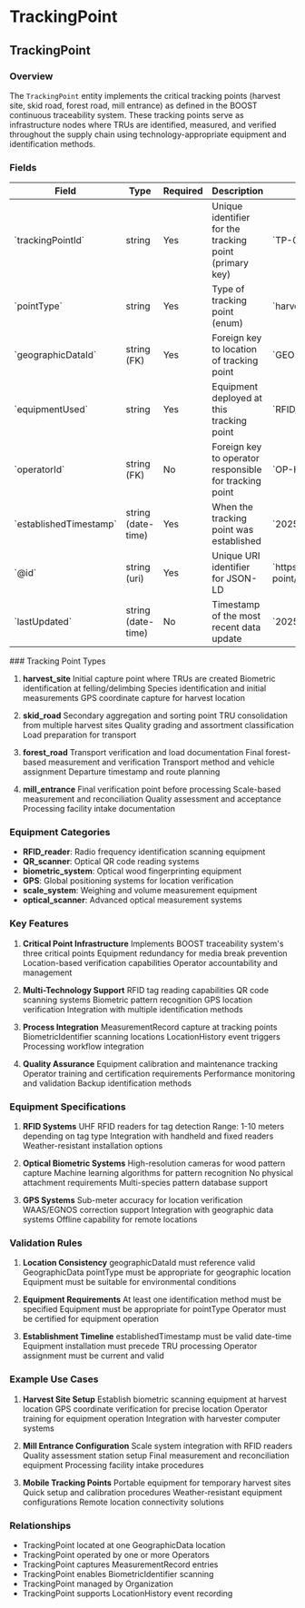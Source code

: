 # TrackingPoint

## TrackingPoint

### Overview
The `TrackingPoint` entity implements the critical tracking points (harvest site, skid road, forest road, mill entrance) as defined in the BOOST continuous traceability system. These tracking points serve as infrastructure nodes where TRUs are identified, measured, and verified throughout the supply chain using technology-appropriate equipment and identification methods.

### Fields

<table class="data">
<thead>
<tr>
<th>Field
<th>Type
<th>Required
<th>Description
<th>Examples
</tr>
</thead>
<tbody>
<tr>
<td>`trackingPointId`
<td>string
<td>Yes
<td>Unique identifier for the tracking point (primary key)
<td>`TP-001`, `TP-HARVEST-KLAMATH-04`
</tr>
<tr>
<td>`pointType`
<td>string
<td>Yes
<td>Type of tracking point (enum)
<td>`harvest_site`, `skid_road`, `forest_road`, `mill_entrance`
</tr>
<tr>
<td>`geographicDataId`
<td>string (FK)
<td>Yes
<td>Foreign key to location of tracking point
<td>`GEO-HARVEST-SITE-001`, `GEO-MILL-ENTRANCE-01`
</tr>
<tr>
<td>`equipmentUsed`
<td>string
<td>Yes
<td>Equipment deployed at this tracking point
<td>`RFID_reader, QR_scanner, biometric_system, GPS`
</tr>
<tr>
<td>`operatorId`
<td>string (FK)
<td>No
<td>Foreign key to operator responsible for tracking point
<td>`OP-HARVEST-TECH-001`, `OP-MILL-GATE-02`
</tr>
<tr>
<td>`establishedTimestamp`
<td>string (date-time)
<td>Yes
<td>When the tracking point was established
<td>`2025-07-15T06:00:00Z`
</tr>
<tr>
<td>`@id`
<td>string (uri)
<td>Yes
<td>Unique URI identifier for JSON-LD
<td>`https://github.com/carbondirect/BOOST/schemas/tracking-point/TP-001`
</tr>
<tr>
<td>`lastUpdated`
<td>string (date-time)
<td>No
<td>Timestamp of the most recent data update
<td>`2025-07-21T15:45:00Z`
</tr>
</tbody>
</table>
### Tracking Point Types

1. **harvest_site**
     Initial capture point where TRUs are created
     Biometric identification at felling/delimbing
     Species identification and initial measurements
     GPS coordinate capture for harvest location

2. **skid_road** 
     Secondary aggregation and sorting point
     TRU consolidation from multiple harvest sites
     Quality grading and assortment classification
     Load preparation for transport

3. **forest_road**
     Transport verification and load documentation
     Final forest-based measurement and verification
     Transport method and vehicle assignment
     Departure timestamp and route planning

4. **mill_entrance**
     Final verification point before processing
     Scale-based measurement and reconciliation
     Quality assessment and acceptance
     Processing facility intake documentation

### Equipment Categories

- **RFID_reader**: Radio frequency identification scanning equipment
- **QR_scanner**: Optical QR code reading systems
- **biometric_system**: Optical wood fingerprinting equipment
- **GPS**: Global positioning systems for location verification
- **scale_system**: Weighing and volume measurement equipment
- **optical_scanner**: Advanced optical measurement systems

### Key Features

1. **Critical Point Infrastructure**
     Implements BOOST traceability system's three critical points
     Equipment redundancy for media break prevention
     Location-based verification capabilities
     Operator accountability and management

2. **Multi-Technology Support**
     RFID tag reading capabilities
     QR code scanning systems
     Biometric pattern recognition
     GPS location verification
     Integration with multiple identification methods

3. **Process Integration**
     MeasurementRecord capture at tracking points
     BiometricIdentifier scanning locations
     LocationHistory event triggers
     Processing workflow integration

4. **Quality Assurance**
     Equipment calibration and maintenance tracking
     Operator training and certification requirements
     Performance monitoring and validation
     Backup identification methods

### Equipment Specifications

1. **RFID Systems**
     UHF RFID readers for tag detection
     Range: 1-10 meters depending on tag type
     Integration with handheld and fixed readers
     Weather-resistant installation options

2. **Optical Biometric Systems**
     High-resolution cameras for wood pattern capture
     Machine learning algorithms for pattern recognition
     No physical attachment requirements
     Multi-species pattern database support

3. **GPS Systems**
     Sub-meter accuracy for location verification
     WAAS/EGNOS correction support
     Integration with geographic data systems
     Offline capability for remote locations

### Validation Rules

1. **Location Consistency**
     geographicDataId must reference valid GeographicData
     pointType must be appropriate for geographic location
     Equipment must be suitable for environmental conditions

2. **Equipment Requirements**
     At least one identification method must be specified
     Equipment must be appropriate for pointType
     Operator must be certified for equipment operation

3. **Establishment Timeline**
     establishedTimestamp must be valid date-time
     Equipment installation must precede TRU processing
     Operator assignment must be current and valid

### Example Use Cases

1. **Harvest Site Setup**
     Establish biometric scanning equipment at harvest location
     GPS coordinate verification for precise location
     Operator training for equipment operation
     Integration with harvester computer systems

2. **Mill Entrance Configuration**
     Scale system integration with RFID readers
     Quality assessment station setup
     Final measurement and reconciliation equipment
     Processing facility intake procedures

3. **Mobile Tracking Points**
     Portable equipment for temporary harvest sites
     Quick setup and calibration procedures
     Weather-resistant equipment configurations
     Remote location connectivity solutions

### Relationships
- TrackingPoint located at one GeographicData location
- TrackingPoint operated by one or more Operators
- TrackingPoint captures MeasurementRecord entries
- TrackingPoint enables BiometricIdentifier scanning
- TrackingPoint managed by Organization
- TrackingPoint supports LocationHistory event recording